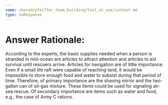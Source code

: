 ```yaml
---
name: shared/pfeiffer_team_building/lost_at_sea/context.md
type: noResponse
---
```


# Answer Rationale:

According to the experts, the basic supplies needed when a person is stranded in mid-ocean are articles to attract attention and articles to aid survival until rescuers arrive. Articles for navigation are of little importance: Even if a small life raft were capable of reaching land, it would be impossible to store enough food and water to subsist during that period of time. Therefore, of primary importance are the shaving mirror and the two- gallon can of oil-gas mixture. These items could be used for signaling air- sea rescue. Of secondary importance are items such as water and food, e.g., the case of Army C rations.
